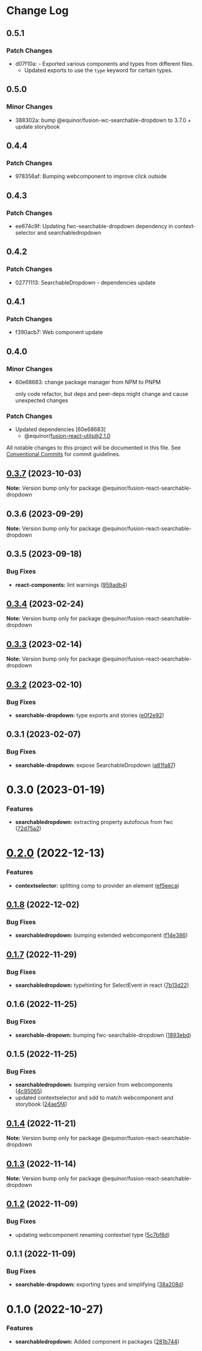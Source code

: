 # Change Log

## 0.5.1

### Patch Changes

- d07f10a: - Exported various components and types from different files.
  - Updated exports to use the `type` keyword for certain types.

## 0.5.0

### Minor Changes

- 388302a: bump @equinor/fusion-wc-searchable-dropdown to 3.7.0 + update storybook

## 0.4.4

### Patch Changes

- 978356af: Bumping webcomponent to improve click outside

## 0.4.3

### Patch Changes

- ee674c9f: Updating fwc-searchable-dropdown dependency in context-selector and searchabledropdown

## 0.4.2

### Patch Changes

- 02771113: SearchableDropdown - dependencies update

## 0.4.1

### Patch Changes

- f390acb7: Web component update

## 0.4.0

### Minor Changes

- 60e68683: change package manager from NPM to PNPM

  only code refactor, but deps and peer-deps might change and cause unexpected changes

### Patch Changes

- Updated dependencies [60e68683]
  - @equinor/fusion-react-utils@2.1.0

All notable changes to this project will be documented in this file.
See [Conventional Commits](https://conventionalcommits.org) for commit guidelines.

## [0.3.7](https://github.com/equinor/fusion-react-components/compare/@equinor/fusion-react-searchable-dropdown@0.3.6...@equinor/fusion-react-searchable-dropdown@0.3.7) (2023-10-03)

**Note:** Version bump only for package @equinor/fusion-react-searchable-dropdown

## 0.3.6 (2023-09-29)

**Note:** Version bump only for package @equinor/fusion-react-searchable-dropdown

## 0.3.5 (2023-09-18)

### Bug Fixes

- **react-components:** lint warnings ([959adb4](https://github.com/equinor/fusion-react-components/commit/959adb4f470016f3873733ad60a9317023d3b5a1))

## [0.3.4](https://github.com/equinor/fusion-react-components/compare/@equinor/fusion-react-searchable-dropdown@0.3.3...@equinor/fusion-react-searchable-dropdown@0.3.4) (2023-02-24)

**Note:** Version bump only for package @equinor/fusion-react-searchable-dropdown

## [0.3.3](https://github.com/equinor/fusion-react-components/compare/@equinor/fusion-react-searchable-dropdown@0.3.2...@equinor/fusion-react-searchable-dropdown@0.3.3) (2023-02-14)

**Note:** Version bump only for package @equinor/fusion-react-searchable-dropdown

## [0.3.2](https://github.com/equinor/fusion-react-components/compare/@equinor/fusion-react-searchable-dropdown@0.3.1...@equinor/fusion-react-searchable-dropdown@0.3.2) (2023-02-10)

### Bug Fixes

- **searchable-dropdown:** type exports and stories ([e0f2e92](https://github.com/equinor/fusion-react-components/commit/e0f2e92d4513cc542ce38f1b7ae0eb0f3bbb9636))

## 0.3.1 (2023-02-07)

### Bug Fixes

- **searchable-dropdown:** expose SearchableDropdown ([a81fa87](https://github.com/equinor/fusion-react-components/commit/a81fa87afdffd0dcc76652743f87d7191d6a8eb0))

# 0.3.0 (2023-01-19)

### Features

- **searchabledropdown:** extracting property autofocus from fwc ([72d75a2](https://github.com/equinor/fusion-react-components/commit/72d75a2738dd21ea4bd134ae8fc30b89336d7566))

# [0.2.0](https://github.com/equinor/fusion-react-components/compare/@equinor/fusion-react-searchable-dropdown@0.1.8...@equinor/fusion-react-searchable-dropdown@0.2.0) (2022-12-13)

### Features

- **contextselector:** splitting comp to provider an element ([ef5eeca](https://github.com/equinor/fusion-react-components/commit/ef5eeca2dc5fb76c670e1d1fd089c56d36466e82))

## [0.1.8](https://github.com/equinor/fusion-react-components/compare/@equinor/fusion-react-searchable-dropdown@0.1.7...@equinor/fusion-react-searchable-dropdown@0.1.8) (2022-12-02)

### Bug Fixes

- **searchabledropdown:** bumping extended webcomponent ([f14e386](https://github.com/equinor/fusion-react-components/commit/f14e38673a1ee48996d6e705a9ab666a0796828f))

## [0.1.7](https://github.com/equinor/fusion-react-components/compare/@equinor/fusion-react-searchable-dropdown@0.1.6...@equinor/fusion-react-searchable-dropdown@0.1.7) (2022-11-29)

### Bug Fixes

- **searchabledropdown:** typehinting for SelectEvent in react ([7b13d22](https://github.com/equinor/fusion-react-components/commit/7b13d22a752c43d54036fc5ac74d5c8a3fbfef52))

## 0.1.6 (2022-11-25)

### Bug Fixes

- **searchable-dropown:** bumping fwc-searchable-dropdown ([1893ebd](https://github.com/equinor/fusion-react-components/commit/1893ebdec7915d13db5a37b4f75d2919ee8b37a4))

## 0.1.5 (2022-11-25)

### Bug Fixes

- **searchabledropdown:** bumping version from webcomponents ([4c95065](https://github.com/equinor/fusion-react-components/commit/4c9506576b02151feedd2d794e9d75c861da7a7a))
- updated contextselector and sdd to match webcomponent and storybook ([24ae5f4](https://github.com/equinor/fusion-react-components/commit/24ae5f4e7ff6468f9a046a9e3d5ea955a2258c1d))

## [0.1.4](https://github.com/equinor/fusion-react-components/compare/@equinor/fusion-react-searchable-dropdown@0.1.3...@equinor/fusion-react-searchable-dropdown@0.1.4) (2022-11-21)

**Note:** Version bump only for package @equinor/fusion-react-searchable-dropdown

## [0.1.3](https://github.com/equinor/fusion-react-components/compare/@equinor/fusion-react-searchable-dropdown@0.1.2...@equinor/fusion-react-searchable-dropdown@0.1.3) (2022-11-14)

**Note:** Version bump only for package @equinor/fusion-react-searchable-dropdown

## [0.1.2](https://github.com/equinor/fusion-react-components/compare/@equinor/fusion-react-searchable-dropdown@0.1.1...@equinor/fusion-react-searchable-dropdown@0.1.2) (2022-11-09)

### Bug Fixes

- updating webcomponent renaming contextsel type ([5c7bf8d](https://github.com/equinor/fusion-react-components/commit/5c7bf8d19535b4448f5cfc57c8317bc3715699df))

## 0.1.1 (2022-11-09)

### Bug Fixes

- **searchable-dropdown:** exporting types and simplifying ([38a208d](https://github.com/equinor/fusion-react-components/commit/38a208dc73ed0a4695b1bf77fa24eec2400766d0))

# 0.1.0 (2022-10-27)

### Features

- **searchabledropdown:** Added component in packages ([281b744](https://github.com/equinor/fusion-react-components/commit/281b7448e09f47c3fa18568bce26d5b32bc4591e))
